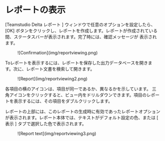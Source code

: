 # レポートの表示

[Teamstudio Delta レポート ] ウィンドウで任意のオプションを設定したら、 [OK] ボタンをクリックし、レポートを作成します。レポートが作成されている間、ステータスバーが表示されます。完了時には、確認メッセージが 表示されます。
<figure markdown="1">
  ![Confirmation](img/reportviewing.png)
</figure>

Toレポートを表示するには、レポートを保存した出力データベースを開きます。次に、レポート文書を検索して開きます。
<figure markdown="1">
  ![Report](img/reportviewing2.png)
</figure>

各項目の横のアイコンは、項目が同一であるか、異なるかを示しています。 三角アイコンをクリックすると、ビュー内をドリルダウンできます。項目のレポートを表示するには、その項目をダブルクリックします。

レポートの上部には、このレポートの生成時に有効であったレポートオプションが表示されます。レポート本体では、テキストがデフォルト設定の色、または [ 表示 ] タブで選択した色で表示されます。
<figure markdown="1">
  ![Report text](img/reportviewing3.png)
</figure>

